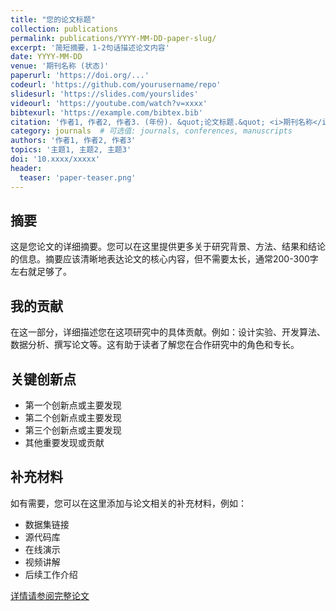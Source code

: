 ```yaml
---
title: "您的论文标题"
collection: publications
permalink: publications/YYYY-MM-DD-paper-slug/
excerpt: '简短摘要，1-2句话描述论文内容'
date: YYYY-MM-DD
venue: '期刊名称 (状态)'
paperurl: 'https://doi.org/...'
codeurl: 'https://github.com/yourusername/repo'
slidesurl: 'https://slides.com/yourslides'
videourl: 'https://youtube.com/watch?v=xxxx'
bibtexurl: 'https://example.com/bibtex.bib'
citation: '作者1, 作者2, 作者3. (年份). &quot;论文标题.&quot; <i>期刊名称</i>. 卷(期):页码.'
category: journals  # 可选值: journals, conferences, manuscripts
authors: '作者1, 作者2, 作者3'
topics: '主题1, 主题2, 主题3'
doi: '10.xxxx/xxxxx'
header:
  teaser: 'paper-teaser.png'
---
```


## 摘要

这是您论文的详细摘要。您可以在这里提供更多关于研究背景、方法、结果和结论的信息。摘要应该清晰地表达论文的核心内容，但不需要太长，通常200-300字左右就足够了。

## 我的贡献

在这一部分，详细描述您在这项研究中的具体贡献。例如：设计实验、开发算法、数据分析、撰写论文等。这有助于读者了解您在合作研究中的角色和专长。

## 关键创新点

- 第一个创新点或主要发现
- 第二个创新点或主要发现
- 第三个创新点或主要发现
- 其他重要发现或贡献

## 补充材料

如有需要，您可以在这里添加与论文相关的补充材料，例如：
- 数据集链接
- 源代码库
- 在线演示
- 视频讲解
- 后续工作介绍

[详情请参阅完整论文](论文链接) 